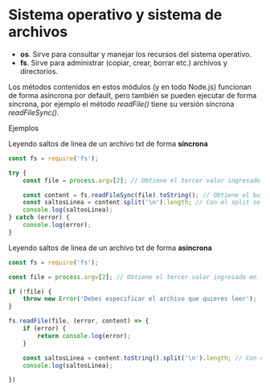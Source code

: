 
# Sistema operativo y sistema de archivos

- **os**. Sirve para consultar y manejar los recursos del sistema operativo.
- **fs**. Sirve para administrar (copiar, crear, borrar etc.) archivos y directorios.

Los métodos contenidos en estos módulos (y en todo Node.js) funcionan de forma asíncrona por default, pero también se pueden ejecutar de forma síncrona, por ejemplo el método *readFile()* tiene su versión síncrona *readFileSync()*.

Ejemplos

Leyendo saltos de linea de un archivo txt de forma **síncrona**
```javascript
const fs = require('fs');

try {
    const file = process.argv[2]; // Obtiene el tercer valor ingresado en la terminal, que en este ejemplo es el path de un archivo txt

    const content = fs.readFileSync(file).toString(); // Obtiene el buffer y lo convierte a string
    const saltosLinea = content.split('\n').length; // Con el split se detectan los saltos de lines
    console.log(saltosLinea);
} catch (error) {
    console.log(error);
}
```

Leyendo saltos de linea de un archivo txt de forma **asíncrona**
```javascript
const fs = require('fs');

const file = process.argv[2]; // Obtiene el tercer valor ingresado en la terminal, que en este ejemplo es el path de un archivo txt

if (!file) {
    throw new Error('Debes especificar el archivo que quieres leer');
}

fs.readFile(file, (error, content) => {
    if (error) {
        return console.log(error);
    }

    const saltosLinea = content.toString().split('\n').length; // Con el split se detectan los saltos de lines
    console.log(saltosLinea);

})
```
